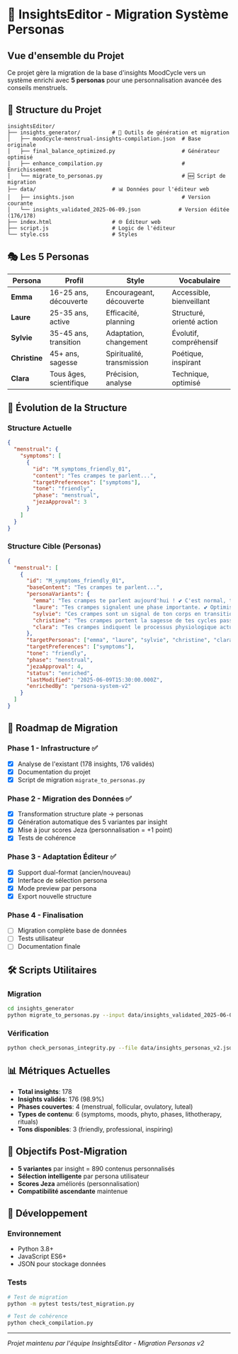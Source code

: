 # 🎯 InsightsEditor - Migration Système Personas

## Vue d'ensemble du Projet

Ce projet gère la migration de la base d'insights MoodCycle vers un système enrichi avec **5 personas** pour une personnalisation avancée des conseils menstruels.

## 📁 Structure du Projet

```
insightsEditor/
├── insights_generator/          # 🔧 Outils de génération et migration
│   ├── moodcycle-menstrual-insights-compilation.json  # Base originale
│   ├── final_balance_optimized.py                     # Générateur optimisé
│   ├── enhance_compilation.py                         # Enrichissement
│   └── migrate_to_personas.py                         # 🆕 Script de migration
├── data/                        # 📊 Données pour l'éditeur web
│   ├── insights.json                                  # Version courante
│   └── insights_validated_2025-06-09.json            # Version éditée (176/178)
├── index.html                   # 🌐 Éditeur web
├── script.js                    # Logic de l'éditeur
└── style.css                    # Styles
```

## 🎭 Les 5 Personas

| Persona | Profil | Style | Vocabulaire |
|---------|--------|-------|------------|
| **Emma** | 16-25 ans, découverte | Encourageant, découverte | Accessible, bienveillant |
| **Laure** | 25-35 ans, active | Efficacité, planning | Structuré, orienté action |
| **Sylvie** | 35-45 ans, transition | Adaptation, changement | Évolutif, compréhensif |
| **Christine** | 45+ ans, sagesse | Spiritualité, transmission | Poétique, inspirant |
| **Clara** | Tous âges, scientifique | Précision, analyse | Technique, optimisé |

## 🔄 Évolution de la Structure

### Structure Actuelle
```json
{
  "menstrual": {
    "symptoms": [
      {
        "id": "M_symptoms_friendly_01",
        "content": "Tes crampes te parlent...",
        "targetPreferences": ["symptoms"],
        "tone": "friendly",
        "phase": "menstrual",
        "jezaApproval": 3
      }
    ]
  }
}
```

### Structure Cible (Personas)
```json
{
  "menstrual": [
    {
      "id": "M_symptoms_friendly_01",
      "baseContent": "Tes crampes te parlent...",
      "personaVariants": {
        "emma": "Tes crampes te parlent aujourd'hui ! 💕 C'est normal, ton corps apprend...",
        "laure": "Tes crampes signalent une phase importante. 💕 Optimise ta journée...",
        "sylvie": "Ces crampes sont un signal de ton corps en transition...",
        "christine": "Tes crampes portent la sagesse de tes cycles passés...",
        "clara": "Tes crampes indiquent le processus physiologique actuel..."
      },
      "targetPersonas": ["emma", "laure", "sylvie", "christine", "clara"],
      "targetPreferences": ["symptoms"],
      "tone": "friendly",
      "phase": "menstrual",
      "jezaApproval": 4,
      "status": "enriched",
      "lastModified": "2025-06-09T15:30:00.000Z",
      "enrichedBy": "persona-system-v2"
    }
  ]
}
```

## 🚀 Roadmap de Migration

### Phase 1 - Infrastructure ✅
- [x] Analyse de l'existant (178 insights, 176 validés)
- [x] Documentation du projet
- [x] Script de migration `migrate_to_personas.py`

### Phase 2 - Migration des Données ✅
- [x] Transformation structure plate → personas
- [x] Génération automatique des 5 variantes par insight
- [x] Mise à jour scores Jeza (personnalisation = +1 point)
- [x] Tests de cohérence

### Phase 3 - Adaptation Éditeur ✅
- [x] Support dual-format (ancien/nouveau)
- [x] Interface de sélection persona
- [x] Mode preview par persona
- [x] Export nouvelle structure

### Phase 4 - Finalisation
- [ ] Migration complète base de données
- [ ] Tests utilisateur
- [ ] Documentation finale

## 🛠️ Scripts Utilitaires

### Migration
```bash
cd insights_generator
python migrate_to_personas.py --input data/insights_validated_2025-06-09.json --output data/insights_personas_v2.json
```

### Vérification
```bash
python check_personas_integrity.py --file data/insights_personas_v2.json
```

## 📊 Métriques Actuelles

- **Total insights**: 178
- **Insights validés**: 176 (98.9%)
- **Phases couvertes**: 4 (menstrual, follicular, ovulatory, luteal)
- **Types de contenu**: 6 (symptoms, moods, phyto, phases, lithotherapy, rituals)
- **Tons disponibles**: 3 (friendly, professional, inspiring)

## 🎯 Objectifs Post-Migration

- **5 variantes** par insight = 890 contenus personnalisés
- **Sélection intelligente** par persona utilisateur
- **Scores Jeza** améliorés (personnalisation)
- **Compatibilité ascendante** maintenue

## 🔧 Développement

### Environnement
- Python 3.8+
- JavaScript ES6+
- JSON pour stockage données

### Tests
```bash
# Test de migration
python -m pytest tests/test_migration.py

# Test de cohérence
python check_compilation.py
```

---

*Projet maintenu par l'équipe InsightsEditor - Migration Personas v2* 